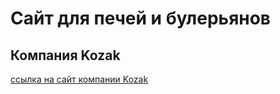# Сайт для печей и булерьянов

## Компания Kozak

[ссылка на сайт компании Kozak](https://ehordyenko1.github.io)
